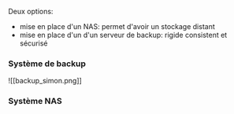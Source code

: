 Deux options:
- mise en place d'un NAS: permet d'avoir un stockage distant 
- mise en place d'un d'un serveur de backup: rigide consistent et sécurisé

### Système de backup

![[backup_simon.png]]

### Système NAS

